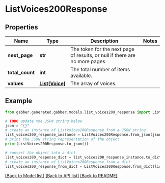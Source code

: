 # ListVoices200Response


## Properties

Name | Type | Description | Notes
------------ | ------------- | ------------- | -------------
**next_page** | **str** | The token for the next page of results, or null if there are no more pages. | 
**total_count** | **int** | The total number of items available. | 
**values** | [**List[Voice]**](Voice.md) | The array of voices. | 

## Example

```python
from gabber.generated.gabber.models.list_voices200_response import ListVoices200Response

# TODO update the JSON string below
json = "{}"
# create an instance of ListVoices200Response from a JSON string
list_voices200_response_instance = ListVoices200Response.from_json(json)
# print the JSON string representation of the object
print(ListVoices200Response.to_json())

# convert the object into a dict
list_voices200_response_dict = list_voices200_response_instance.to_dict()
# create an instance of ListVoices200Response from a dict
list_voices200_response_from_dict = ListVoices200Response.from_dict(list_voices200_response_dict)
```
[[Back to Model list]](../README.md#documentation-for-models) [[Back to API list]](../README.md#documentation-for-api-endpoints) [[Back to README]](../README.md)


